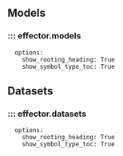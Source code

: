 ## Models
### ::: effector.models
      options:
        show_rooting_heading: True
        show_symbol_type_toc: True

## Datasets
### ::: effector.datasets
      options:
        show_rooting_heading: True
        show_symbol_type_toc: True